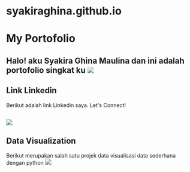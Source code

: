 # syakiraghina.github.io
# My Portofolio
Halo! aku Syakira Ghina Maulina dan ini adalah portofolio singkat ku
![](https://api.um.ac.id/akademik/operasional/GetFoto.ptikUM?nim=200322615267&angkatan=2020)
---
## Link Linkedin
Berikut adalah link Linkedin saya. Let's Connect!

[![](https://myclouddoor.com/wp-content/uploads/2019/11/Linkedin-logo.png)](https://www.linkedin.com/in/syakiraghina280502/)
---
## Data Visualization
Berikut merupakan salah satu projek data visualisasi data sederhana dengan python
[![](https://img.shields.io/badge/Google_Colab-Run_on_Google_Colab-orange?logo=googlecolab&style=flat-square)](https://colab.research.google.com/drive/1gc_TquM0HLes96t8VlN1xuFsD5Mrlm1_?usp=sharing)
